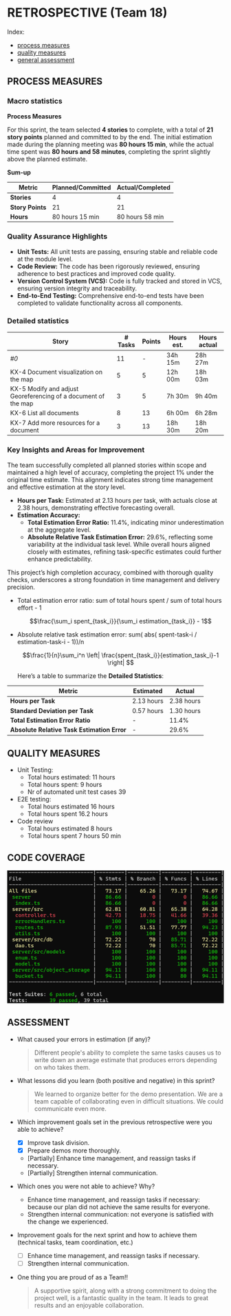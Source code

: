 # RETROSPECTIVE (Team 18)

Index:

- [process measures](#process-measures)
- [quality measures](#quality-measures)
- [general assessment](#assessment)

## PROCESS MEASURES

### Macro statistics

**Process Measures**

For this sprint, the team selected **4 stories** to complete, with a total of **21 story points** planned and committed to by the end. The initial estimation made during the planning meeting was **80 hours 15 min**, while the actual time spent was **80 hours and 58 minutes**, completing the sprint slightly above the planned estimate.
  
**Sum-up**

| Metric           | Planned/Committed | Actual/Completed |
| ---------------- | ----------------- | ---------------- |
| **Stories**      | 4                 | 4                |
| **Story Points** | 21                | 21               |
| **Hours**        | 80 hours 15 min   | 80 hours 58 min  |

### Quality Assurance Highlights

- **Unit Tests:** All unit tests are passing, ensuring stable and reliable code at the module level.
- **Code Review:** The code has been rigorously reviewed, ensuring adherence to best practices and improved code quality.
- **Version Control System (VCS):** Code is fully tracked and stored in VCS, ensuring version integrity and traceability.
- **End-to-End Testing:** Comprehensive end-to-end tests have been completed to validate functionality across all components.

### Detailed statistics

| Story                                                          | # Tasks | Points | Hours est. | Hours actual |
| -------------------------------------------------------------- | ------- | ------ | ---------- | ------------ |
| _#0_                                                           | 11      | -      | 34h 15m    | 28h 27m      |
| KX-4 Document visualization on the map                         | 5       | 5      | 12h 00m    | 18h 03m      |
| KX-5 Modify and adjust Georeferencing of a document of the map | 3       | 5      | 7h 30m     | 9h 40m       |
| KX-6 List all documents                                        | 8       | 13     | 6h 00m     | 6h 28m       |
| KX-7 Add more resources for a document                         | 3       | 13     | 18h 30m    | 18h 20m      |

### Key Insights and Areas for Improvement

The team successfully completed all planned stories within scope and maintained a high level of accuracy, completing the project 1% under the original time estimate. This alignment indicates strong time management and effective estimation at the story level.

- **Hours per Task:** Estimated at 2.13 hours per task, with actuals close at 2.38 hours, demonstrating effective forecasting overall.
- **Estimation Accuracy:**
  - **Total Estimation Error Ratio:** 11.4%, indicating minor underestimation at the aggregate level.
  - **Absolute Relative Task Estimation Error:** 29.6%, reflecting some variability at the individual task level. While overall hours aligned closely with estimates, refining task-specific estimates could further enhance predictability.

This project’s high completion accuracy, combined with thorough quality checks, underscores a strong foundation in time management and delivery precision.

- Total estimation error ratio: sum of total hours spent / sum of total hours effort - 1

  $$\frac{\sum_i spent_{task_i}}{\sum_i estimation_{task_i}} - 1$$

- Absolute relative task estimation error: sum( abs( spent-task-i / estimation-task-i - 1))/n

  $$\frac{1}{n}\sum_i^n \left| \frac{spent_{task_i}}{estimation_task_i}-1 \right| $$

  Here’s a table to summarize the **Detailed Statistics**:

| Metric                                      | Estimated   | Actual     |
| ------------------------------------------- | ----------- | ---------- |
| **Hours per Task**                          | 2.13  hours | 2.38 hours |
| **Standard Deviation per Task**             | 0.57 hours  | 1.30 hours |
| **Total Estimation Error Ratio**            | -           | 11.4%      |
| **Absolute Relative Task Estimation Error** | -           | 29.6%      |

## QUALITY MEASURES

- Unit Testing:
  - Total hours estimated: 11 hours
  - Total hours spent: 9 hours
  - Nr of automated unit test cases 39
- E2E testing:
  - Total hours estimated 16 hours
  - Total hours spent 16.2 hours
- Code review
  - Total hours estimated 8 hours
  - Total hours spent 7 hours 50 min

## CODE COVERAGE

![image](sprint2_coverage.png)

## ASSESSMENT

- What caused your errors in estimation (if any)?

  > Different people's ability to complete the same tasks causes us to write down an average estimate that produces errors depending on who takes them.

- What lessons did you learn (both positive and negative) in this sprint?

  > We learned to organize better for the demo presentation.
  > We are a team capable of collaborating even in difficult situations.
  > We could communicate even more.

- Which improvement goals set in the previous retrospective were you able to achieve?
  - [x] Improve task division.
  - [x] Prepare demos more thoroughly.
  - [Partially] Enhance time management, and reassign tasks if necessary.
  - [Partially] Strengthen internal communication.
- Which ones you were not able to achieve? Why?
  - Enhance time management, and reassign tasks if necessary: because our plan did not achieve the same results for everyone.
  - Strengthen internal communication: not everyone is satisfied with the change we experienced.

- Improvement goals for the next sprint and how to achieve them (technical tasks, team coordination, etc.)
  - [ ] Enhance time management, and reassign tasks if necessary.
  - [ ] Strengthen internal communication.

- One thing you are proud of as a Team!!
  > A supportive spirit, along with a strong commitment to doing the project well, is a fantastic quality in the team. It leads to great results and an enjoyable collaboration.
